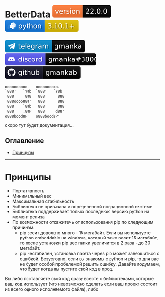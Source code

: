 # BetterData [![version](svg/version.svg)](https://github.com/gmankab/betterdata) [![python](svg/python.svg)](https://www.python.org)

[![telegram](svg/telegram.svg)](https://t.me/gmanka)
[![discord](svg/discord.svg)](https://discordapp.com/users/396578935540023296)
[![github](svg/github.svg)](https://github.com/gmankab/betterdata)

```
oooooooooo.   oooooooooo.
`888'   `Y8b  `888'   `Y8b
 888     888   888      888
 888oooo888'   888      888
 888    `88b   888      888
 888    .88P   888     d88'
o888bood8P'   o888bood8P'

```


скоро тут будет документация...


## Оглавление
- [Принципы](#принципы)

- - -

# Принципы


- Портативность
- Минимальный вес
- Максимальная стабильность
- Библиотека не привязана к определенной
операционной системе
- Библиотека поддерживает только последнюю
версию python на момент релиза
- По возможности откажитечь от использования
pip по следующим причинам:
  - pip весит довольно много - 15 мегабайт.
Если вы используете python embeddable на windows,
который тоже весит 15 мегабайт,
то после установки pip вес папки увеличится
в 2 раза - до 30 мегабайт.
  - pip нестабилен, установка пакета через pip
может завершиться с ошибкой.
Безусловно, если вы знакомы с python и pip,
то для вас не будет
особой пробелемой решить ошибку.
Давайте подумаем, что будет когда вы
пустите свой код в прод.



Вы либо поставляете свой код сразу всесте с библиотеками, которые ваш код использует (что невозможно сделать если ваш проект состоит из всего одного исполняемого файла), либо 
